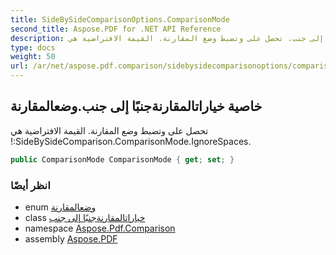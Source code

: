 ```yaml
---
title: SideBySideComparisonOptions.ComparisonMode
second_title: Aspose.PDF for .NET API Reference
description: خاصية خياراتالمقارنةجنبًا إلى جنب. تحصل على وتضبط وضع المقارنة. القيمة الافتراضية هي SideBySideComparison.ComparisonMode.IgnoreSpaces
type: docs
weight: 50
url: /ar/net/aspose.pdf.comparison/sidebysidecomparisonoptions/comparisonmode/
---
```

## خاصية خياراتالمقارنةجنبًا إلى جنب.وضعالمقارنة

تحصل على وتضبط وضع المقارنة. القيمة الافتراضية هي !:SideBySideComparison.ComparisonMode.IgnoreSpaces.

```csharp
public ComparisonMode ComparisonMode { get; set; }
```

### انظر أيضًا

* enum [وضعالمقارنة](../../comparisonmode/)
* class [خياراتالمقارنةجنبًا إلى جنب](../)
* namespace [Aspose.Pdf.Comparison](../../../aspose.pdf.comparison/)
* assembly [Aspose.PDF](../../../)